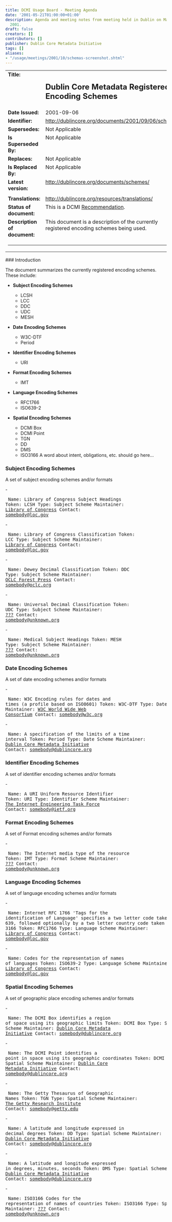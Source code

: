 ```yaml
---
title: DCMI Usage Board - Meeting Agenda
date: '2001-05-21T01:00:00+01:00'
description: Agenda and meeting notes from meeting held in Dublin on May 21 - 22,
  2001.
draft: false
creators: []
contributors: []
publisher: Dublin Core Metadata Initiative
tags: []
aliases:
- "/usage/meetings/2001/10/schemas-screenshot.shtml"
---
```


<!--#include virtual="/ssi/header.shtml" --><table summary="A layout table with a description about the status of this document." border="0" width="100%" cellspacing="0" cellpadding="2">
  <tr>
    <td align="right" valign="top">
      <div align="left"> <strong>Title:</strong> </div>
    </td>
    <td align="right" valign="top">
      <div align="left">
        <h2><strong>Dublin Core Metadata Registered Encoding Schemes</strong></h2>
      </div>
    </td>
  </tr>
  <tr>
    <td align="right" valign="top">
      <div align="left"> <strong>Date Issued:</strong> </div>
    </td>
    <td align="right" valign="top">
      <div align="left"> 2001-09-06 </div>
    </td>
  </tr>
  <tr>
    <td align="right" valign="top">
      <div align="left"> <strong>Identifier:</strong> </div>
    </td>
    <td align="right" valign="top">
      <div align="left"> <a href="/documents/2001/09/06/schemes/">http://dublincore.org/documents/2001/09/06/schemes/</a>
      </div>
    </td>
  </tr>
  <tr>
    <td align="right" valign="top">
      <div align="left"><b>Supersedes:</b></div>
    </td>
    <td align="right" valign="top">
      <div align="left">Not Applicable</div>
    </td>
  </tr>
  <tr>
    <td align="right" valign="top">
      <div align="left"><b>Is Superseded By:</b></div>
    </td>
    <td align="right" valign="top">
      <div align="left">Not Applicable</div>
    </td>
  </tr>
  <tr>
    <td align="right" valign="top">
      <div align="left"> <strong>Replaces:</strong> </div>
    </td>
    <td align="right" valign="top">
      <div align="left"> Not Applicable</div>
    </td>
  </tr>
  <tr>
    <td align="right" valign="top">
      <div align="left"> <strong>Is Replaced By:</strong> </div>
    </td>
    <td align="right" valign="top">
      <div align="left"> Not Applicable </div>
    </td>
  </tr>
  <tr>
    <td align="right" valign="top">
      <div align="left"> <strong>Latest version:</strong> </div>
    </td>
    <td align="right" valign="top">
      <div align="left"> <a href="/documents/schemes/">http://dublincore.org/documents/schemes/</a>
      </div>
    </td>
  </tr>
  <tr>
    <td width="20%" valign="top"> </td>
    <td width="80%" valign="top"> </td>
  </tr>
  <tr>
    <td width="20%" valign="top"><b>Translations:</b></td>
    <td width="80%" valign="top"><a href="/resources/translations/#dces1-1">http://dublincore.org/resources/translations/</a></td>
  </tr>
  <tr>
    <td width="20%" valign="top">
      <div align="left"> <strong>Status of document:</strong> </div>
    </td>
    <td width="80%" valign="top">
      <div align="left"> This is a DCMI <a href="/documents/#recommendations">Recommendation</a>. </div>
    </td>
  </tr>
  <tr>
    <td valign="top"><strong>Description of document:</strong></td>
    <td valign="top">This document is a description of the currently registered
      encoding schemes being used.</td>
  </tr>
  <tr>
    <td valign="top" colspan="2">
      <hr title="separator from head">
    </td>
  </tr>
</table>
<a name="introduction"></a>
### Introduction

The document summarizes the currently registered encoding schemes. These include:

- **Subject Encoding Schemes**

  - LCSH
  - LCC
  - DDC
  - UDC
  - MESH
- **Date Encoding Schemes**

  - W3C-DTF
  - Period
- **Identifier Encoding Schemes**

  - URI
- **Format Encoding Schemes**

  - IMT
- **Language Encoding Schemes**

  - RFC1766
  - ISO639-2
- **Spatial Encoding Schemes**

  - DCMI Box
  - DCMI Point
  - TGN
  - DD
  - DMS
  - ISO3166
A word about intent, obligations, etc. should go here...  
  
  
<a id="subjectscheme"></a>
### **Subject Encoding Schemes**

A set of subject encoding schemes and/or formats

<a id="LCSH"></a>- <pre>
  Name: Library of Congress Subject Headings
  Token: LCSH
  Type: Subject Scheme
  Maintainer: <a href="http://www.loc.gov">Library of Congress</a>
  Contact: <a href="mailto:somebody@loc.gov">somebody@loc.gov</a>
</pre>
<a id="LCC"></a>- <pre>
  Name: Library of Congress Classification
  Token: LCC
  Type: Subject Scheme
  Maintainer: <a href="http://www.loc.gov">Library of Congress</a>
  Contact: <a href="mailto:somebody@loc.gov">somebody@loc.gov</a>
</pre>
<a id="DDC"></a>- <pre>
  Name: Dewey Decimal Classification
  Token: DDC
  Type: Subject Scheme
  Maintainer: <a href="http://www.oclc.org/dewey/">OCLC Forest Press</a>
  Contact: <a href="mailto:somebody@oclc.org">somebody@oclc.org</a>
</pre>
<a id="UDC"></a>- <pre>
  Name: Universal Decimal Classification
  Token: UDC
  Type: Subject Scheme
  Maintainer: <a href="http://www.unknown.org">???</a>
  Contact: <a href="mailto:somebody@unknown.org">somebody@unknown.org</a>
</pre>
<a id="MESH"></a>- <pre>
  Name: Medical Subject Headings
  Token: MESH
  Type: Subject Scheme
  Maintainer: <a href="http://www.unknown.org">???</a>
  Contact: <a href="mailto:somebody@unknown.org">somebody@unknown.org</a>
</pre>
<a id="datescheme"></a>
### **Date Encoding Schemes**

A set of date encoding schemes and/or formats

<a id="W3C-DTF"></a>- <pre>
  Name: W3C Encoding rules for dates and times (a profile based on ISO8601) 
  Token: W3C-DTF
  Type: Date Scheme
  Maintainer: <a href="http://www.w3.org">W3C World Wide Web Consortium</a>
  Contact: <a href="mailto:somebody@w3c.org">somebody@w3c.org</a>
</pre>
<a id="Period"></a>- <pre>
  Name: A specification of the limits of a time interval 
  Token: Period
  Type: Date Scheme
  Maintainer: <a href="http://dublincore.org">Dublin Core Metadata Initiative</a>
  Contact: <a href="mailto:somebody@dublincore.org">somebody@dublincore.org</a>
</pre>
<a id="identifierscheme"></a>
### **Identifier Encoding Schemes**

A set of identifier encoding schemes and/or formats

<a id="URI"></a>- <pre>
  Name: A URI Uniform Resource Identifier 
  Token: URI
  Type: Identifier Scheme
  Maintainer: <a href="http://www.ietf.org/">The Internet Engineering Task Force</a>
  Contact: <a href="mailto:somebody@ietf.org">somebody@ietf.org</a>
</pre>
<a id="formatscheme"></a>
### **Format Encoding Schemes**

A set of Format encoding schemes and/or formats

<a id="IMT"></a>- <pre>
  Name: The Internet media type of the resource 
  Token: IMT
  Type: Format Scheme
  Maintainer: <a href="http://www.unknown.org">???</a>
  Contact: <a href="mailto:somebody@unknown.org">somebody@unknown.org</a>
</pre>
<a id="languagescheme"></a>
### **Language Encoding Schemes**

A set of language encoding schemes and/or formats

<a id="RFC1766"></a>- <pre>
  Name: Internet RFC 1766 'Tags for the identification of Language' specifies a two 
              letter code taken from ISO 639, followed optionally by a two letter country 
              code taken from ISO 3166 
  Token: RFC1766
  Type: Language Scheme
  Maintainer: <a href="http://www.loc.gov">Library of Congress</a>
  Contact: <a href="mailto:somebody@loc.gov">somebody@loc.gov</a>
</pre>
<a id="ISO639-2"></a>- <pre>
  Name: Codes for the representation of names of languages
  Token: ISO639-2
  Type: Language Scheme
  Maintainer: <a href="http://www.loc.gov">Library of Congress</a>
  Contact: <a href="mailto:somebody@loc.gov">somebody@loc.gov</a>
</pre>
<a id="spatialscheme"></a>
### **Spatial Encoding Schemes**

A set of geographic place encoding schemes and/or formats

<a id="DCMI-Box"></a>- <pre>
  Name: The DCMI Box identifies a region of space using its geographic limits
  Token: DCMI Box
  Type: Spatial Scheme
  Maintainer: <a href="http://dublincore.org">Dublin Core Metadata Initiative</a>
  Contact: <a href="mailto:somebody@dublincore.org">somebody@dublincore.org</a>
</pre>
<a id="DCMI-Point"></a>- <pre>
  Name: The DCMI Point identifies a point in space using its geographic coordinates 
  Token: DCMI Point
  Type: Spatial Scheme
  Maintainer: <a href="http://dublincore.org">Dublin Core Metadata Initiative</a>
  Contact: <a href="mailto:somebody@dublincore.org">somebody@dublincore.org</a>
</pre>
<a id="TGN"></a>- <pre>
  Name: The Getty Thesaurus of Geographic Names
  Token: TGN
  Type: Spatial Scheme
  Maintainer: <a href="http://www.getty.edu/">The Getty Research Institute</a>
  Contact: <a href="mailto:somebody@getty.edu">somebody@getty.edu</a>
</pre>
<a id="DD"></a>- <pre>
  Name: A latitude and longitude expressed in decimal degrees
  Token: DD
  Type: Spatial Scheme
  Maintainer: <a href="http://dublincore.org">Dublin Core Metadata Initiative</a>
  Contact: <a href="mailto:somebody@dublincore.org">somebody@dublincore.org</a>
</pre>
<a id="DMS"></a>- <pre>
  Name: A latitude and longitude expressed in degrees, minutes, seconds
  Token: DMS
  Type: Spatial Scheme
  Maintainer: <a href="http://dublincore.org">Dublin Core Metadata Initiative</a>
  Contact: <a href="mailto:somebody@dublincore.org">somebody@dublincore.org</a>
</pre>
<a id="ISO3166"></a>- <pre>
  Name: ISO3166 Codes for the representation of names of countries
  Token: ISO3166
  Type: Spatial Scheme
  Maintainer: <a href="http://www.unknown.org">???</a>
  Contact: <a href="mailto:somebody@unknown.org">somebody@unknown.org</a>
</pre>
<!--#include virtual="/ssi/footer.shtml" -->
